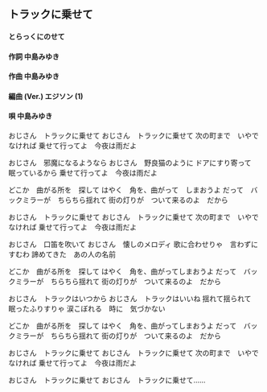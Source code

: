 ## トラックに乗せて
#### とらっくにのせて

#### 作詞        中島みゆき
#### 作曲        中島みゆき
#### 編曲 (Ver.) エジソン (1)
#### 唄          中島みゆき



おじさん　トラックに乗せて
おじさん　トラックに乗せて
次の町まで　いやでなければ
乗せて行ってよ　今夜は雨だよ

おじさん　邪魔になるようなら
おじさん　野良猫のように
ドアにすり寄って　眠っているから
乗せて行ってよ　今夜は雨だよ

どこか　曲がる所を　探して
はやく　角を、曲がって　しまおうよ
だって　バックミラーが　ちらちら揺れて
街の灯りが　ついて来るのよ　だから

おじさん　トラックに乗せて
おじさん　トラックに乗せて
次の町まで　いやでなければ
乗せて行ってよ　今夜は雨だよ



おじさん　口笛を吹いて
おじさん　懐しのメロディ
歌に合わせりゃ　言わずにすむわ
諦めてきた　あの人の名前

どこか　曲がる所を　探して
はやく　角を、曲がってしまおうよ
だって　バックミラーが　ちらちら揺れて
街の灯りが　ついて来るのよ　だから

おじさん　トラックはいつから
おじさん　トラックはいいね
揺れて揺られて　眠ったふりすりゃ
涙こぼれる　時に　気づかない

どこか　曲がる所を　探して
はやく　角を、曲がってしまおうよ
だって　バックミラーが　ちらちら揺れて
街の灯りが　ついて来るのよ　だから

おじさん　トラックに乗せて
おじさん　トラックに乗せて
次の町まで　いやでなければ
乗せて行ってよ　今夜は雨だよ

おじさん　トラックに乗せて
おじさん　トラックに乗せて……
